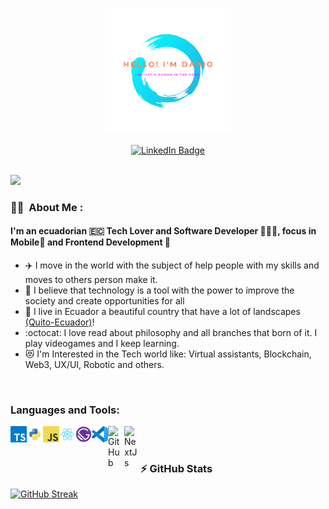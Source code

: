 <p align="center"><a href="https://ayaumadev.com"><img width="40%" alt="Hello, I'm Dario. I do code for the world!" src="./assets/header.png" /></a></p>
<p align="center">
<a href="https://www.linkedin.com/in/dario-cabascango-9724431a3" target="_blank"><img src="https://img.shields.io/badge/LinkedIn-blue?style=for-the-badge&logo=linkedin&logoColor=white" alt="LinkedIn Badge"></a>
</p>
<br />
<img src="https://media.giphy.com/media/M9gbBd9nbDrOTu1Mqx/giphy.gif" width="100"/>

### :man_technologist: &nbsp;About Me : 

#### I'm an ecuadorian 🇪🇨 Tech Lover and Software Developer 👨🏻‍💻, focus in Mobile📲 and Frontend Development 🎨

- ✈️ I move in the world with the subject of help people with my skills and moves to others person make it. 
- 💭 I believe that technology is a tool with the power to improve the society and create opportunities for all
- 📌 I live in Ecuador a beautiful country that have a lot of landscapes [(Quito-Ecuador)](https://www.google.com/maps/place/Ciudad+Mitad+del+Mundo/@-0.1817487,-77.9992061,8z)!
- :octocat: I love read about philosophy and all branches that born of it. I play videogames and I keep learning. 
- 😻 I'm Interested in the Tech world like: Virtual assistants, Blockchain, Web3, UX/UI, Robotic and others.

<br />

### Languages and Tools:

[<img align="left" alt="Typescript" width="26px" src="https://raw.githubusercontent.com/github/explore/80688e429a7d4ef2fca1e82350fe8e3517d3494d/topics/typescript/typescript.png" />](https://www.typescriptlang.org/)
[<img align="left" alt="Python" width="26px" src="https://raw.githubusercontent.com/github/explore/80688e429a7d4ef2fca1e82350fe8e3517d3494d/topics/python/python.png" />](https://www.python.org/)
[<img align="left" alt="JavaScript" width="26px" src="https://raw.githubusercontent.com/github/explore/80688e429a7d4ef2fca1e82350fe8e3517d3494d/topics/javascript/javascript.png" />](https://es.wikipedia.org/wiki/JavaScript)
[<img align="left" alt="React and React Native" width="26px" src="https://raw.githubusercontent.com/github/explore/80688e429a7d4ef2fca1e82350fe8e3517d3494d/topics/react/react.png" />](https://reactnative.dev/)
[<img align="left" alt="Gatsby" width="26px" src="https://raw.githubusercontent.com/github/explore/e94815998e4e0713912fed477a1f346ec04c3da2/topics/gatsby/gatsby.png" />](https://www.gatsbyjs.com/)
[<img align="left" alt="Visual Studio Code" width="26px" src="https://raw.githubusercontent.com/github/explore/80688e429a7d4ef2fca1e82350fe8e3517d3494d/topics/visual-studio-code/visual-studio-code.png" />](https://code.visualstudio.com/)
[<img align="left" alt="GitHub" width="26px" src="https://github.githubassets.com/images/modules/logos_page/GitHub-Mark.png" />](https://github.com/)
[<img align="left" alt="NextJs" width="26px" src="https://img.presearch.org/3ab82812cb3d999c2fb92f5dec4a0c07" />](https://nextjs.org/)

<br />
<br />

### ⚡ GitHub Stats

[![GitHub Streak](https://github-readme-streak-stats.herokuapp.com/?user=DarioCabas&theme=dark&date_format=M%20j%5B%2C%20Y%5D)](https://git.io/streak-stats)

[linkedin]: https://www.linkedin.com/in/dario-cabascango-9724431a3/
